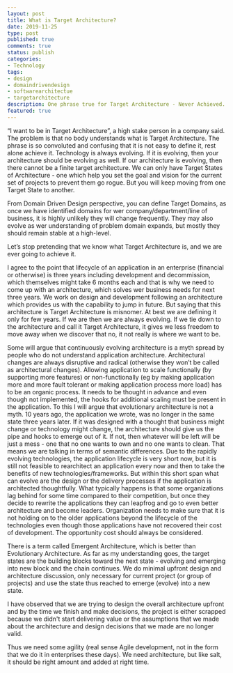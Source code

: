 ```yaml
---
layout: post
title: What is Target Architecture?
date: 2019-11-25
type: post
published: true
comments: true
status: publish
categories:
- Technology
tags:
- design
- domaindrivendesign
- softwarearchitectue
- targetarchitecture
description: One phrase true for Target Architecture - Never Achieved.
featured: true
---
```


“I want to be in Target Architecture”, a high stake person in a company said. The problem is that no body understands what is Target Architecture. The phrase is so convoluted and confusing that it is not easy to define it, rest alone achieve it. Technology is always evolving. If it is evolving, then your architecture should be evolving as well. If our architecture is evolving, then there cannot be a finite target architecture. We can only have Target States of Architecture - one which help you set the goal and vision for the current set of projects to prevent them go rogue. But you will keep moving from one Target State to another. 

From Domain Driven Design perspective, you can define Target Domains, as once we have identified domains for wer company/department/line of business, it is highly unlikely they will change frequently. They may also evolve as wer understanding of problem domain expands, but mostly they should remain stable at a high-level.  

Let’s stop pretending that we know what Target Architecture is, and we are ever going to achieve it.

I agree to the point that lifecycle of an application in an enterprise (financial or otherwise) is three years including development and decommission, which themselves might take 6 months each and that is why we need to come up with an architecture, which solves wer business needs for next three years. We work on design and development following an architecture which provides us with the capability to jump in future. But saying that this architecture is Target Architecture is misnomer. At best we are defining it only for few years. If we are then we are always evolving. If we tie down to the architecture and call it Target Architecture, it gives we less freedom to move away when we discover that no, it not really is where we want to be.

Some will argue that continuously evolving architecture is a myth spread by people who do not understand application architecture. Architectural changes are always disruptive and radical (otherwise they won’t be called as architectural changes). Allowing application to scale functionally (by supporting more features) or non-functionally (eg by making application more and more fault tolerant or making application process more load) has to be an organic process. It needs to be thought in advance and even though not implemented, the hooks for additional scaling must be present in the application. To this I will argue that evolutionary architecture is not a myth. 10 years ago, the application we wrote, was no longer in the same state three years later. If it was designed with a thought that business might change or technology might change, the architecture should give us the pipe and hooks to emerge out of it. If not, then whatever will be left will be just a mess - one that no one wants to own and no one wants to clean. That means we are talking in terms of semantic differences. Due to the rapidly evolving technologies, the application lifecycle is very short now, but it is still not feasible to rearchitect an application every now and then to take the benefits of new technologies/frameworks. But within this short span what can evolve are the design or the delivery processes if the application is architected thoughtfully. 
What typically happens is that some organizations lag behind for some time compared to their competition, but once they decide to rewrite the applications they can leapfrog and go to even better architecture and become leaders. Organization needs to make sure that it is not holding on to the older applications beyond the lifecycle of the technologies even though those applications have not recovered their cost of development. The opportunity cost should always be considered.

There is a term called Emergent Architecture, which is better than Evolutionary Architecture. As far as my understanding goes, the target states are the building blocks toward the next state - evolving and emerging into new block and the chain continues. We do minimal upfront design and architecture discussion, only necessary for current project (or group of projects) and use the state thus reached to emerge (evolve) into a new state. 

I have observed that we are trying to design the overall architecture upfront and by the time we finish and make decisions, the project is either scrapped because we didn't start delivering value or the assumptions that we made about the architecture and design decisions that we made are no longer valid. 

Thus we need some agility (real sense Agile development, not in the form that we do it in enterprises these days). We need architecture, but like salt, it should be right amount and added at right time. 